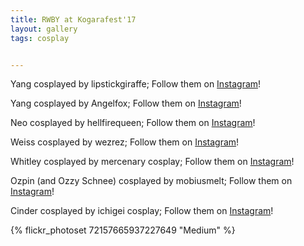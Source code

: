 ```yaml
---
title: RWBY at Kogarafest'17
layout: gallery
tags: cosplay


---
```


Yang cosplayed by lipstickgiraffe; Follow them on [Instagram](https://www.instagram.com/lipstickgiraffe)!

Yang cosplayed by Angelfox; Follow them on [Instagram](https://www.instagram.com/lovelyabyss)!

Neo cosplayed by hellfirequeen; Follow them on [Instagram](https://www.instagram.com/hellfire_queen)!

Weiss cosplayed by wezrez; Follow them on [Instagram](https://www.instagram.com/wezrez)!    

Whitley cosplayed by mercenary cosplay; Follow them on [Instagram](https://www.instagram.com/mercenaryscum)!

Ozpin (and Ozzy Schnee) cosplayed by mobiusmelt; Follow them on [Instagram](https://www.instagram.com/mobiusmelt)!

Cinder cosplayed by ichigei cosplay; Follow them on [Instagram](https://www.instagram.com/ichigeicosplay)!

{% flickr_photoset 72157665937227649 "Medium" %}